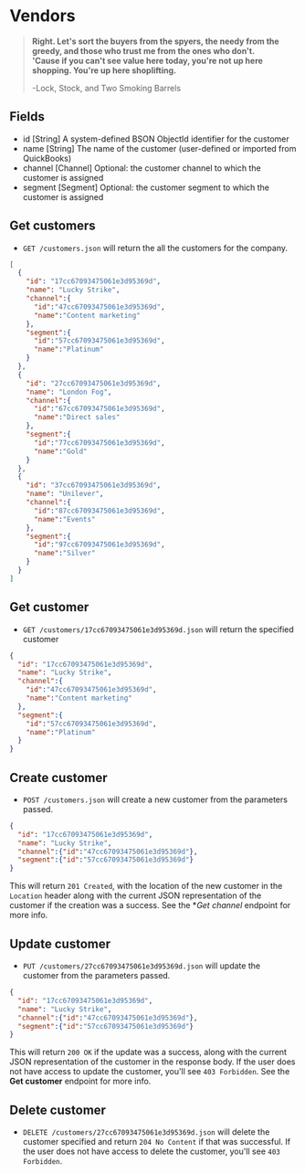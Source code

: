 Vendors
=======

> **Right. Let's sort the buyers from the spyers, the needy from the greedy, and those who trust me from the ones who don't.  
> 'Cause if you can't see value here today, you're not up here shopping. You're up here shoplifting.**
>
> -Lock, Stock, and Two Smoking Barrels


Fields
------

* id [String] A system-defined BSON ObjectId identifier for the customer
* name [String] The name of the customer (user-defined or imported from QuickBooks)
* channel [Channel] Optional: the customer channel to which the customer is assigned
* segment [Segment] Optional: the customer segment to which the customer is assigned


Get customers
------------

* `GET /customers.json` will return the all the customers for the company.

```json
[
  {
    "id": "17cc67093475061e3d95369d",
    "name": "Lucky Strike",
    "channel":{
      "id":"47cc67093475061e3d95369d",
      "name":"Content marketing"
    },
    "segment":{
      "id":"57cc67093475061e3d95369d",
      "name":"Platinum"
    }
  },
  {
    "id": "27cc67093475061e3d95369d",
    "name": "London Fog",
    "channel":{
      "id":"67cc67093475061e3d95369d",
      "name":"Direct sales"
    },
    "segment":{
      "id":"77cc67093475061e3d95369d",
      "name":"Gold"
    }
  },
  {
    "id": "37cc67093475061e3d95369d",
    "name": "Unilever",
    "channel":{
      "id":"87cc67093475061e3d95369d",
      "name":"Events"
    },
    "segment":{
      "id":"97cc67093475061e3d95369d",
      "name":"Silver"
    }
  }
]
```


Get customer
-----------

* `GET /customers/17cc67093475061e3d95369d.json` will return the specified customer

```json
{
  "id": "17cc67093475061e3d95369d",
  "name": "Lucky Strike",
  "channel":{
    "id":"47cc67093475061e3d95369d",
    "name":"Content marketing"
  },
  "segment":{
    "id":"57cc67093475061e3d95369d",
    "name":"Platinum"
  }
}
```


Create customer
--------------

* `POST /customers.json` will create a new customer from the parameters passed.

```json
{
  "id": "17cc67093475061e3d95369d",
  "name": "Lucky Strike",
  "channel":{"id":"47cc67093475061e3d95369d"},
  "segment":{"id":"57cc67093475061e3d95369d"}
}
```

This will return `201 Created`, with the location of the new customer in the `Location` header along with the current JSON representation of the customer if the creation was a success. See the **Get channel* endpoint for more info.


Update customer
--------------

* `PUT /customers/27cc67093475061e3d95369d.json` will update the customer from the parameters passed.

```json
{
  "id": "17cc67093475061e3d95369d",
  "name": "Lucky Strike",
  "channel":{"id":"47cc67093475061e3d95369d"},
  "segment":{"id":"57cc67093475061e3d95369d"}
}
```

This will return `200 OK` if the update was a success, along with the current JSON representation of the customer in the response body. If the user does not have access to update the customer, you'll see `403 Forbidden`. See the **Get customer** endpoint for more info.


Delete customer
-------------

* `DELETE /customers/27cc67093475061e3d95369d.json` will delete the customer specified and return `204 No Content` if that was successful. If the user does not have access to delete the customer, you'll see `403 Forbidden`.
